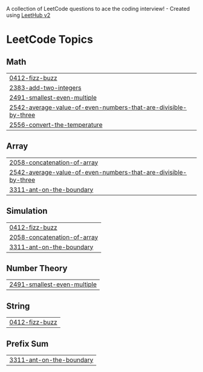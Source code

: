 A collection of LeetCode questions to ace the coding interview! - Created using [LeetHub v2](https://github.com/arunbhardwaj/LeetHub-2.0)
<!---LeetCode Topics Start-->
# LeetCode Topics
## Math
|  |
| ------- |
| [0412-fizz-buzz](https://github.com/nihalthengil/LeetCode-solutions/tree/master/0412-fizz-buzz) |
| [2383-add-two-integers](https://github.com/nihalthengil/LeetCode-solutions/tree/master/2383-add-two-integers) |
| [2491-smallest-even-multiple](https://github.com/nihalthengil/LeetCode-solutions/tree/master/2491-smallest-even-multiple) |
| [2542-average-value-of-even-numbers-that-are-divisible-by-three](https://github.com/nihalthengil/LeetCode-solutions/tree/master/2542-average-value-of-even-numbers-that-are-divisible-by-three) |
| [2556-convert-the-temperature](https://github.com/nihalthengil/LeetCode-solutions/tree/master/2556-convert-the-temperature) |
## Array
|  |
| ------- |
| [2058-concatenation-of-array](https://github.com/nihalthengil/LeetCode-solutions/tree/master/2058-concatenation-of-array) |
| [2542-average-value-of-even-numbers-that-are-divisible-by-three](https://github.com/nihalthengil/LeetCode-solutions/tree/master/2542-average-value-of-even-numbers-that-are-divisible-by-three) |
| [3311-ant-on-the-boundary](https://github.com/nihalthengil/LeetCode-solutions/tree/master/3311-ant-on-the-boundary) |
## Simulation
|  |
| ------- |
| [0412-fizz-buzz](https://github.com/nihalthengil/LeetCode-solutions/tree/master/0412-fizz-buzz) |
| [2058-concatenation-of-array](https://github.com/nihalthengil/LeetCode-solutions/tree/master/2058-concatenation-of-array) |
| [3311-ant-on-the-boundary](https://github.com/nihalthengil/LeetCode-solutions/tree/master/3311-ant-on-the-boundary) |
## Number Theory
|  |
| ------- |
| [2491-smallest-even-multiple](https://github.com/nihalthengil/LeetCode-solutions/tree/master/2491-smallest-even-multiple) |
## String
|  |
| ------- |
| [0412-fizz-buzz](https://github.com/nihalthengil/LeetCode-solutions/tree/master/0412-fizz-buzz) |
## Prefix Sum
|  |
| ------- |
| [3311-ant-on-the-boundary](https://github.com/nihalthengil/LeetCode-solutions/tree/master/3311-ant-on-the-boundary) |
<!---LeetCode Topics End-->